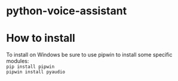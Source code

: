 # python-voice-assistant

# How to install
To install on Windows be sure to use pipwin to install some specific modules:  
```pip install pipwin```  
```pipwin install pyaudio```
